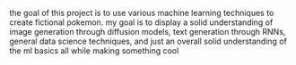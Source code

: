 the goal of this project is to use various machine learning techniques to create fictional pokemon. my goal is to display a solid understanding of image generation through diffusion models, text generation through RNNs, general data science techniques, and just an overall solid understanding of the ml basics all while making something cool

